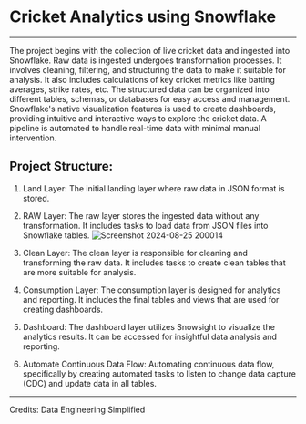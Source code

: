 # Cricket Analytics using Snowflake
-------------------------------------------------------------

The project begins with the collection of live cricket data and ingested into Snowflake. Raw data is ingested undergoes transformation processes. It involves cleaning, filtering, and structuring the data to make it suitable for analysis. It also includes calculations of key cricket metrics like batting averages, strike rates, etc. The structured data can be organized into different tables, schemas, or databases for easy access and management.
Snowflake's native visualization features is used to create dashboards, providing intuitive and interactive ways to explore the cricket data. A pipeline is automated to handle real-time data with minimal manual intervention.


## Project Structure:

1. Land Layer: The initial landing layer where raw data in JSON format is stored.
2. RAW Layer: The raw layer stores the ingested data without any transformation. It includes tasks to load data from JSON files into Snowflake tables.
![Screenshot 2024-08-25 200014](https://github.com/user-attachments/assets/b2a037b3-8d2a-4070-a953-4ace198d47ce)

3. Clean Layer: The clean layer is responsible for cleaning and transforming the raw data. It includes tasks to create clean tables that are more suitable for analysis.
4. Consumption Layer: The consumption layer is designed for analytics and reporting. It includes the final tables and views that are used for creating dashboards.
5. Dashboard: The dashboard layer utilizes Snowsight to visualize the analytics results. It can be accessed for insightful data analysis and reporting.
6. Automate Continuous Data Flow: Automating continuous data flow, specifically by creating automated tasks to listen to change data capture (CDC) and update data in all tables.

 

----------------------------------------------------------------
Credits: Data Engineering Simplified
